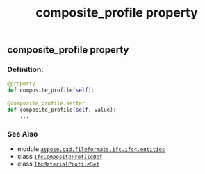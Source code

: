 ﻿---
title: composite_profile property
second_title: Aspose.CAD for Python via .NET API References
description: 
type: docs
weight: 40
url: /python-net/aspose.cad.fileformats.ifc.ifc4.entities/ifcmaterialprofileset/composite_profile/
is_root: false
---

## composite_profile property

### Definition:
```python
@property
def composite_profile(self):
    ...
@composite_profile.setter
def composite_profile(self, value):
    ...
```

### See Also
* module [`aspose.cad.fileformats.ifc.ifc4.entities`](../../)
* class [`IfcCompositeProfileDef`](/cad/python-net/aspose.cad.fileformats.ifc.ifc4.entities/ifccompositeprofiledef)
* class [`IfcMaterialProfileSet`](/cad/python-net/aspose.cad.fileformats.ifc.ifc4.entities/ifcmaterialprofileset)
